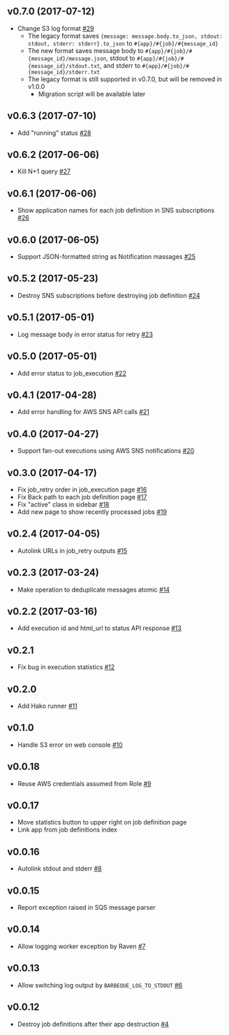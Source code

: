 ## v0.7.0 (2017-07-12)
- Change S3 log format [#29](https://github.com/cookpad/barbeque/pull/29)
  - The legacy format saves `{message: message.body.to_json, stdout: stdout, stderr: stderr}.to_json` to `#{app}/#{job}/#{message_id}`
  - The new format saves message body to `#{app}/#{job}/#{message_id}/message.json`, stdout to `#{app}/#{job}/#{message_id}/stdout.txt`, and stderr to `#{app}/#{job}/#{message_id}/stderr.txt`
  - The legacy format is still supported in v0.7.0, but will be removed in v1.0.0
    - Migration script will be available later

## v0.6.3 (2017-07-10)
- Add "running" status [#28](https://github.com/cookpad/barbeque/pull/28)

## v0.6.2 (2017-06-06)
- Kill N+1 query [#27](https://github.com/cookpad/barbeque/pull/27)

## v0.6.1 (2017-06-06)
- Show application names for each job definition in SNS subscriptions [#26](https://github.com/cookpad/barbeque/pull/26)

## v0.6.0 (2017-06-05)
- Support JSON-formatted string as Notification massages [#25](https://github.com/cookpad/barbeque/pull/25)

## v0.5.2 (2017-05-23)
- Destroy SNS subscriptions before destroying job definition [#24](https://github.com/cookpad/barbeque/pull/24)

## v0.5.1 (2017-05-01)
- Log message body in error status for retry [#23](https://github.com/cookpad/barbeque/pull/23)

## v0.5.0 (2017-05-01)
- Add error status to job_execution [#22](https://github.com/cookpad/barbeque/pull/22)

## v0.4.1 (2017-04-28)
- Add error handling for AWS SNS API calls [#21](https://github.com/cookpad/barbeque/pull/21)

## v0.4.0 (2017-04-27)
- Support fan-out executions using AWS SNS notifications [#20](https://github.com/cookpad/barbeque/pull/20)

## v0.3.0 (2017-04-17)
- Fix job_retry order in job_execution page [#16](https://github.com/cookpad/barbeque/pull/16)
- Fix Back path to each job definition page [#17](https://github.com/cookpad/barbeque/pull/17)
- Fix "active" class in sidebar [#18](https://github.com/cookpad/barbeque/pull/18)
- Add new page to show recently processed jobs [#19](https://github.com/cookpad/barbeque/pull/19)

## v0.2.4 (2017-04-05)
- Autolink URLs in job_retry outputs [#15](https://github.com/cookpad/barbeque/pull/15)

## v0.2.3 (2017-03-24)
- Make operation to deduplicate messages atomic [#14](https://github.com/cookpad/barbeque/pull/14)

## v0.2.2 (2017-03-16)
- Add execution id and html_url to status API response [#13](https://github.com/cookpad/barbeque/pull/13)

## v0.2.1
- Fix bug in execution statistics [#12](https://github.com/cookpad/barbeque/pull/12)

## v0.2.0
- Add Hako runner [#11](https://github.com/cookpad/barbeque/pull/11)

## v0.1.0
- Handle S3 error on web console [#10](https://github.com/cookpad/barbeque/pull/10)

## v0.0.18
- Reuse AWS credentials assumed from Role [#9](https://github.com/cookpad/barbeque/pull/9)

## v0.0.17
- Move statistics button to upper right on job definition page
- Link app from job definitions index

## v0.0.16
- Autolink stdout and stderr [#8](https://github.com/cookpad/barbeque/pull/8)

## v0.0.15
- Report exception raised in SQS message parser

## v0.0.14
- Allow logging worker exception by Raven [#7](https://github.com/cookpad/barbeque/pull/7)

## v0.0.13
- Allow switching log output by `BARBEQUE_LOG_TO_STDOUT` [#6](https://github.com/cookpad/barbeque/pull/4)

## v0.0.12
- Destroy job definitions after their app destruction [#4](https://github.com/cookpad/barbeque/pull/4)
